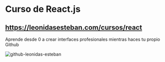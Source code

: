 # Curso de React.js

## https://leonidasesteban.com/cursos/react

Aprende desde 0 a crear interfaces profesionales mientras haces tu propio Github 


![github-leonidas-esteban](https://user-images.githubusercontent.com/1150114/214205838-701af060-99c9-410e-b6c1-2cce36bbcfff.png)
